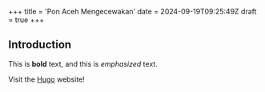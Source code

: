 +++
title = 'Pon Aceh Mengecewakan'
date = 2024-09-19T09:25:49Z
draft = true
+++
## Introduction

This is **bold** text, and this is *emphasized* text.

Visit the [Hugo](https://gohugo.io) website!